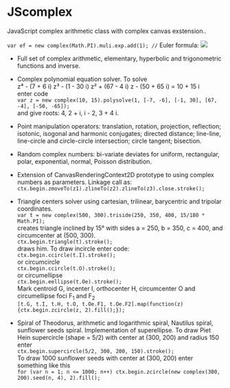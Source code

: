 # JScomplex
JavaScript complex arithmetic class with complex canvas exstension..

`var ef = new complex(Math.PI).muli.exp.add(1); //` Euler formula:  <img src="https://latex.codecogs.com/svg.latex?e^{i\pi}+1=0">

* Full set of complex arithmetic, elementary, hyperbolic and trigonometric functions and inverse.

* Complex polynomial equation solver. To solve<br>
z⁴ - (7 + 6 i) z³ - (1 - 30 i) z² + (67 - 4 i) z - (50 + 65 i) = 10 + 15 i<br>
enter code<br>
`
        var z = new complex(10, 15).polysolve(1, [-7, -6], [-1, 30], [67, -4], [-50, -65]);
`<br>
and give roots: 4, 2 + i, i - 2, 3 + 4 i.

* Point manipulation operators: translation, rotation, projection, reflection;
isotonic, isogonal and harmonic conjugates;
directed distance;
line-line, line-circle and circle-circle intersection; circle tangent; bisection.

* Random complex numbers: bi-variate deviates for uniform, rectangular, polar, exponential, normal, Poisson distribution.

* Extension of CanvasRenderingContext2D prototype to using complex numbers as parameters.
Linkage call as: 
`ctx.begin.zmoveTo(z1).zlineTo(z2).zlineTo(z3).close.stroke();`

* Triangle centers solver using cartesian, trilinear, barycentric and tripolar coordinates.<br>
`var t = new complex(500, 300).triside(250, 350, 400, 15/180 * Math.PI);`<br>
creates triangle inclined by 15° with sides a = 250, b = 350, c = 400, and circumcenter at (500, 300).<br>
`ctx.begin.triangle(t).stroke();`<br>
draws him. To draw incircle enter code:<br>
`ctx.begin.ccircle(t.I).stroke();`<br>
or circumcircle<br>
`ctx.begin.ccircle(t.O).stroke();`<br>
or circumellipse<br>
`ctx.begin.eellipse(t.Oe).stroke();`<br>
Mark centroid G, incenter I, orthocenter H, circumcenter O and circumellipse foci F<sub>1</sub> and F<sub>2</sub><br>
`[t.G, t.I, t.H, t.O, t.Oe.F1, t.Oe.F2].map(function(z){ctx.begin.zcircle(z, 2).fill();});`

* Spiral of Theodorus, arithmetic and logarithmic spiral, Nautilus spiral, sunflower seeds spiral.
Implementation of superellipse. To draw Piet Hein supercircle (shape = 5/2) with center at (300, 200) and radius 150 enter<br>
`ctx.begin.supercircle(5/2, 300, 200, 150).stroke();`<br>
To draw 1000 sunflower seeds with center at (300, 200) enter something like this<br>
`for (var n = 1; n <= 1000; n++) ctx.begin.zcircle(new complex(300, 200).seed(n, 4), 2).fill();`

